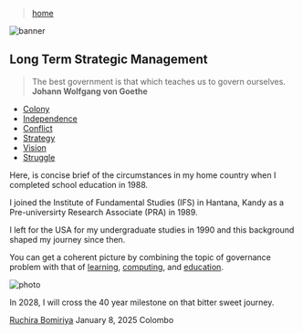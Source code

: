 > [home](/)

![banner](/governance/photos/banner.png)

## Long Term Strategic Management

> The best government is that which teaches us to govern ourselves.  
> **Johann Wolfgang von Goethe**

* [Colony](colony)
* [Independence](independence)
* [Conflict](conflict)
* [Strategy](strategy)
* [Vision](vision)
* [Struggle](struggle)

Here, is concise brief of the circumstances in my home country when I completed school education in 1988.

I joined the Institute of Fundamental Studies (IFS) in Hantana, Kandy as a Pre-universirty Research Associate (PRA) in 1989.

I left for the USA for my undergraduate studies in 1990 and this background shaped my journey since then.

You can get a coherent picture by combining the topic of governance problem with that of [learning](/learning), [computing](/computing), and [education](/education).

![photo](/governance/photos/candle.png)

In 2028, I will cross the 40 year milestone on that bitter sweet journey.

[Ruchira Bomiriya](/profile)
January 8, 2025
Colombo
